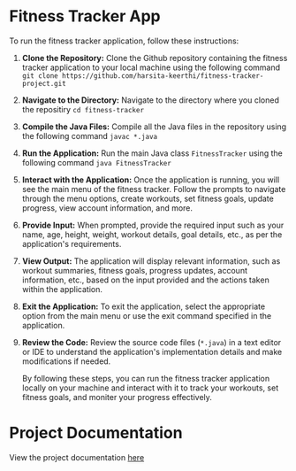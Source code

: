# Fitness Tracker App #

To run the fitness tracker application, follow these instructions:
1. **Clone the Repository:**
   Clone the Github repository containing the fitness tracker application to your local machine using the following command
   `git clone https://github.com/harsita-keerthi/fitness-tracker-project.git`
3. **Navigate to the Directory:**
   Navigate to the directory where you cloned the repositiry
   `cd fitness-tracker`
4. **Compile the Java Files:**
   Compile all the Java files in the repository using the following command
   `javac *.java`
5. **Run the Application:**
   Run the main Java class `FitnessTracker` using the following command
   `java FitnessTracker`
6. **Interact with the Application:**
   Once the application is running, you will see the main menu of the fitness tracker. Follow the prompts to navigate through the menu options, create workouts, set fitness goals, update progress, view account information, and more.
7. **Provide Input:**
   When prompted, provide the required input such as your name, age, height, weight, workout details, goal details, etc., as per the application's requirements.
8. **View Output:**
   The application will display relevant information, such as workout summaries, fitness goals, progress updates, account information, etc., based on the input provided and the actions taken within the application.
9. **Exit the Application:**
   To exit the application, select the appropriate option from the main menu or use the exit command specified in the application.
10. **Review the Code:**
   Review the source code files (`*.java`) in a text editor or IDE to understand the application's implementation details and make modifications if needed.

	By following these steps, you can run the fitness tracker application locally on your machine and interact with it to track your workouts, set fitness goals, and moniter your progress effectively.

# Project Documentation #
View the project documentation [here](https://docs.google.com/document/d/1BguwqEaSjwku_75GSfxInOphvMLqw0Cdx68IIBZOOyI/edit?usp=sharing)

